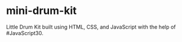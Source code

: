 # mini-drum-kit
Little Drum Kit built using HTML, CSS, and JavaScript with the help of #JavaScript30.
